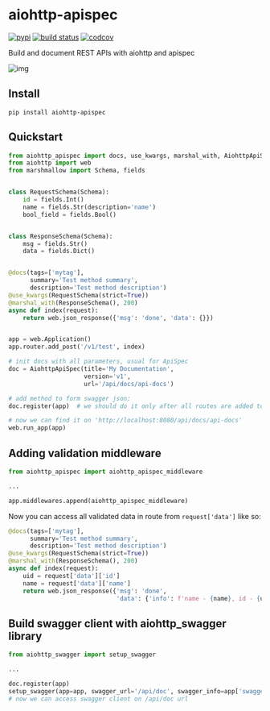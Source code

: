 # aiohttp-apispec

[![pypi](https://badge.fury.io/py/aiohttp-apispec.svg)](https://pypi.python.org/pypi/aiohttp-apispec)
[![build status](https://travis-ci.org/maximdanilchenko/aiohttp-apispec.svg)](https://travis-ci.org/maximdanilchenko/aiohttp-apispec)
[![codcov](https://codecov.io/gh/maximdanilchenko/aiohttp-apispec/branch/master/graph/badge.svg)](https://codecov.io/gh/maximdanilchenko/aiohttp-apispec)

Build and document REST APIs with aiohttp and apispec

![img](https://user-images.githubusercontent.com/10708076/40740929-bd141942-6452-11e8-911c-d9032f8d625f.png)

## Install

```
pip install aiohttp-apispec
```

## Quickstart

```Python
from aiohttp_apispec import docs, use_kwargs, marshal_with, AiohttpApiSpec
from aiohttp import web
from marshmallow import Schema, fields


class RequestSchema(Schema):
    id = fields.Int()
    name = fields.Str(description='name')
    bool_field = fields.Bool()


class ResponseSchema(Schema):
    msg = fields.Str()
    data = fields.Dict()


@docs(tags=['mytag'],
      summary='Test method summary',
      description='Test method description')
@use_kwargs(RequestSchema(strict=True))
@marshal_with(ResponseSchema(), 200)
async def index(request):
    return web.json_response({'msg': 'done', 'data': {}})


app = web.Application()
app.router.add_post('/v1/test', index)

# init docs with all parameters, usual for ApiSpec
doc = AiohttpApiSpec(title='My Documentation',
                     version='v1',
                     url='/api/docs/api-docs')

# add method to form swagger json:
doc.register(app)  # we should do it only after all routes are added to router!

# now we can find it on 'http://localhost:8080/api/docs/api-docs'
web.run_app(app)
```
## Adding validation middleware

```Python
from aiohttp_apispec import aiohttp_apispec_middleware

...

app.middlewares.append(aiohttp_apispec_middleware)
```
Now you can access all validated data in route from ```request['data']``` like so:

```Python
@docs(tags=['mytag'],
      summary='Test method summary',
      description='Test method description')
@use_kwargs(RequestSchema(strict=True))
@marshal_with(ResponseSchema(), 200)
async def index(request):
    uid = request['data']['id']
    name = request['data']['name']
    return web.json_response({'msg': 'done', 
                              'data': {'info': f'name - {name}, id - {uid}'}})
```

## Build swagger client with aiohttp_swagger library

```Python
from aiohttp_swagger import setup_swagger

...

doc.register(app)
setup_swagger(app=app, swagger_url='/api/doc', swagger_info=app['swagger_dict'])
# now we can access swagger client on /api/doc url
```
